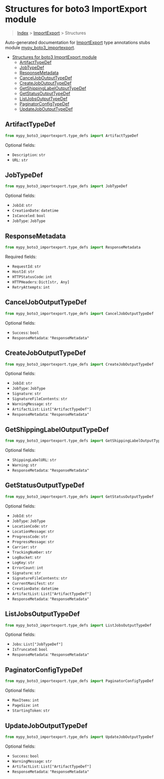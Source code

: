 # Structures for boto3 ImportExport module

> [Index](../index.md) > [ImportExport](./index.md) > Structures

Auto-generated documentation for [ImportExport](https://boto3.amazonaws.com/v1/documentation/api/latest/reference/services/importexport.html#ImportExport)
type annotations stubs module [mypy_boto3_importexport](https://pypi.org/project/mypy-boto3-importexport/).

- [Structures for boto3 ImportExport module](#structures-for-boto3-importexport-module)
  - [ArtifactTypeDef](#artifacttypedef)
  - [JobTypeDef](#jobtypedef)
  - [ResponseMetadata](#responsemetadata)
  - [CancelJobOutputTypeDef](#canceljoboutputtypedef)
  - [CreateJobOutputTypeDef](#createjoboutputtypedef)
  - [GetShippingLabelOutputTypeDef](#getshippinglabeloutputtypedef)
  - [GetStatusOutputTypeDef](#getstatusoutputtypedef)
  - [ListJobsOutputTypeDef](#listjobsoutputtypedef)
  - [PaginatorConfigTypeDef](#paginatorconfigtypedef)
  - [UpdateJobOutputTypeDef](#updatejoboutputtypedef)

## ArtifactTypeDef

```python
from mypy_boto3_importexport.type_defs import ArtifactTypeDef
```




Optional fields:
- `Description`: `str`
- `URL`: `str`


## JobTypeDef

```python
from mypy_boto3_importexport.type_defs import JobTypeDef
```




Optional fields:
- `JobId`: `str`
- `CreationDate`: `datetime`
- `IsCanceled`: `bool`
- `JobType`: `JobType`


## ResponseMetadata

```python
from mypy_boto3_importexport.type_defs import ResponseMetadata
```


Required fields:
- `RequestId`: `str`
- `HostId`: `str`
- `HTTPStatusCode`: `int`
- `HTTPHeaders`: `Dict[str, Any]`
- `RetryAttempts`: `int`




## CancelJobOutputTypeDef

```python
from mypy_boto3_importexport.type_defs import CancelJobOutputTypeDef
```




Optional fields:
- `Success`: `bool`
- `ResponseMetadata`: `"ResponseMetadata"`


## CreateJobOutputTypeDef

```python
from mypy_boto3_importexport.type_defs import CreateJobOutputTypeDef
```




Optional fields:
- `JobId`: `str`
- `JobType`: `JobType`
- `Signature`: `str`
- `SignatureFileContents`: `str`
- `WarningMessage`: `str`
- `ArtifactList`: `List["ArtifactTypeDef"]`
- `ResponseMetadata`: `"ResponseMetadata"`


## GetShippingLabelOutputTypeDef

```python
from mypy_boto3_importexport.type_defs import GetShippingLabelOutputTypeDef
```




Optional fields:
- `ShippingLabelURL`: `str`
- `Warning`: `str`
- `ResponseMetadata`: `"ResponseMetadata"`


## GetStatusOutputTypeDef

```python
from mypy_boto3_importexport.type_defs import GetStatusOutputTypeDef
```




Optional fields:
- `JobId`: `str`
- `JobType`: `JobType`
- `LocationCode`: `str`
- `LocationMessage`: `str`
- `ProgressCode`: `str`
- `ProgressMessage`: `str`
- `Carrier`: `str`
- `TrackingNumber`: `str`
- `LogBucket`: `str`
- `LogKey`: `str`
- `ErrorCount`: `int`
- `Signature`: `str`
- `SignatureFileContents`: `str`
- `CurrentManifest`: `str`
- `CreationDate`: `datetime`
- `ArtifactList`: `List["ArtifactTypeDef"]`
- `ResponseMetadata`: `"ResponseMetadata"`


## ListJobsOutputTypeDef

```python
from mypy_boto3_importexport.type_defs import ListJobsOutputTypeDef
```




Optional fields:
- `Jobs`: `List["JobTypeDef"]`
- `IsTruncated`: `bool`
- `ResponseMetadata`: `"ResponseMetadata"`


## PaginatorConfigTypeDef

```python
from mypy_boto3_importexport.type_defs import PaginatorConfigTypeDef
```




Optional fields:
- `MaxItems`: `int`
- `PageSize`: `int`
- `StartingToken`: `str`


## UpdateJobOutputTypeDef

```python
from mypy_boto3_importexport.type_defs import UpdateJobOutputTypeDef
```




Optional fields:
- `Success`: `bool`
- `WarningMessage`: `str`
- `ArtifactList`: `List["ArtifactTypeDef"]`
- `ResponseMetadata`: `"ResponseMetadata"`

